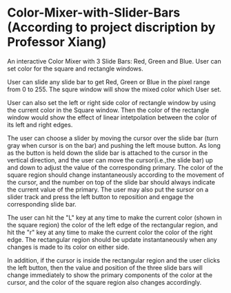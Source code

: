 # Color-Mixer-with-Slider-Bars (According to project discription by Professor Xiang)

An interactive Color Mixer with 3 Slide Bars: Red, Green and Blue. User can set color for the square and rectangle windows.

User can slide any slide bar to get Red, Green or Blue in the pixel range from 0 to 255. The squre window will show the mixed color which User set.

User can also set the left or right side color of rectangle window by using the current color in the Square window. Then the color of the rectangle window would show the effect of linear intetpolation between the color of its left and right edges. 

The user can choose a slider by moving the cursor over the slide bar (turn gray when cursor is on the bar) and pushing the left mouse button. As long as the button is held down the slide bar is attached to the cursor in the vertical direction, and the user can move the cursor(i.e.,the slide bar) up and down to adjust the value of the corresponding primary. The color of the square region should change instantaneously according to the movement of the cursor, and the number on top of the slide bar should always indicate the current value of the primary. The user may also put the sursor on a slider track and press the left button to reposition and engage the corresponding slide bar. 

The user can hit the "L" key at any time to make the current color (shown in the square region) the color of the left edge of the rectangular region, and hit the "r" key at any time to make the current color the color of the right edge. The rectangular region should be update instantaneously when any changes is made to its color on either side. 

In addition, if the cursor is inside the rectangular region and the user clicks the left button, then the value and position of the three slide bars will change immediately to show the primary components of the color at the cursor, and the color of the square region also changes accordingly. 



